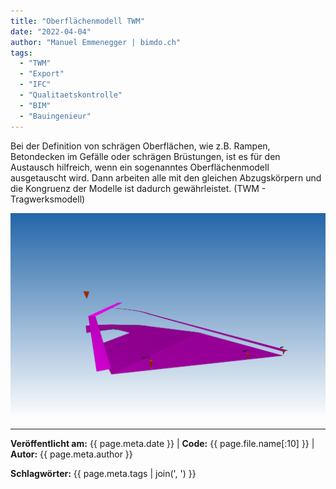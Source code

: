 ```yaml
---
title: "Oberflächenmodell TWM"
date: "2022-04-04"
author: "Manuel Emmenegger | bimdo.ch"
tags: 
  - "TWM"
  - "Export" 
  - "IFC"
  - "Qualitaetskontrolle"
  - "BIM"
  - "Bauingenieur"
---
```


Bei der Definition von schrägen Oberflächen, wie z.B. Rampen, Betondecken im Gefälle oder schrägen Brüstungen, ist es für den Austausch hilfreich, wenn ein sogenanntes Oberflächenmodell ausgetauscht wird. Dann arbeiten alle mit den gleichen Abzugskörpern und die Kongruenz der Modelle ist dadurch gewährleistet. (TWM - Tragwerksmodell)

[![Oberflächenmodell](assets/bi100-2000_01_surface-model.png)](assets/bi100-2000_01_surface-model.png)

---

**Veröffentlicht am:** {{ page.meta.date }} | **Code:** {{ page.file.name[:10] }}  | **Autor:** {{ page.meta.author }}

**Schlagwörter:** {{ page.meta.tags | join(', ') }}
